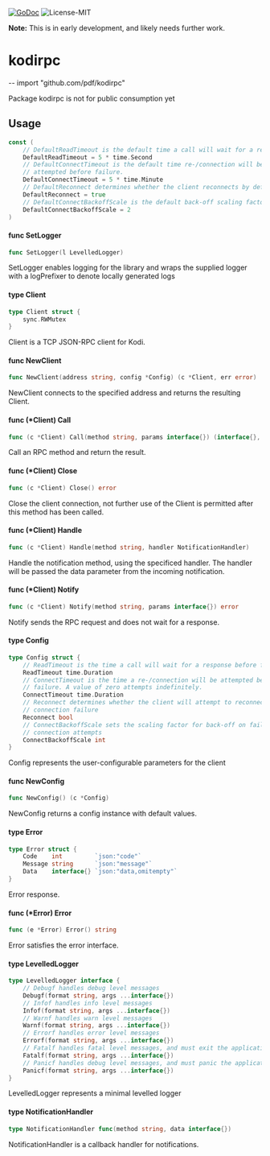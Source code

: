[![GoDoc](https://godoc.org/github.com/pdf/kodirpc?status.svg)](http://godoc.org/github.com/pdf/kodirpc) ![License-MIT](http://img.shields.io/badge/license-MIT-red.svg)

__Note:__ This is in early development, and likely needs further work.

# kodirpc
--
    import "github.com/pdf/kodirpc"

Package kodirpc is not for public consumption yet

## Usage

```go
const (
	// DefaultReadTimeout is the default time a call will wait for a response.
	DefaultReadTimeout = 5 * time.Second
	// DefaultConnectTimeout is the default time re-/connection will be
	// attempted before failure.
	DefaultConnectTimeout = 5 * time.Minute
	// DefaultReconnect determines whether the client reconnects by default.
	DefaultReconnect = true
	// DefaultConnectBackoffScale is the default back-off scaling factor
	DefaultConnectBackoffScale = 2
)
```

#### func  SetLogger

```go
func SetLogger(l LevelledLogger)
```
SetLogger enables logging for the library and wraps the supplied logger with a
logPrefixer to denote locally generated logs

#### type Client

```go
type Client struct {
	sync.RWMutex
}
```

Client is a TCP JSON-RPC client for Kodi.

#### func  NewClient

```go
func NewClient(address string, config *Config) (c *Client, err error)
```
NewClient connects to the specified address and returns the resulting Client.

#### func (*Client) Call

```go
func (c *Client) Call(method string, params interface{}) (interface{}, error)
```
Call an RPC method and return the result.

#### func (*Client) Close

```go
func (c *Client) Close() error
```
Close the client connection, not further use of the Client is permitted after
this method has been called.

#### func (*Client) Handle

```go
func (c *Client) Handle(method string, handler NotificationHandler)
```
Handle the notification method, using the specificed handler. The handler will
be passed the data parameter from the incoming notification.

#### func (*Client) Notify

```go
func (c *Client) Notify(method string, params interface{}) error
```
Notify sends the RPC request and does not wait for a response.

#### type Config

```go
type Config struct {
	// ReadTimeout is the time a call will wait for a response before failure.
	ReadTimeout time.Duration
	// ConnectTimeout is the time a re-/connection will be attempted before
	// failure. A value of zero attempts indefinitely.
	ConnectTimeout time.Duration
	// Reconnect determines whether the client will attempt to reconnect on
	// connection failure
	Reconnect bool
	// ConnectBackoffScale sets the scaling factor for back-off on failed
	// connection attempts
	ConnectBackoffScale int
}
```

Config represents the user-configurable parameters for the client

#### func  NewConfig

```go
func NewConfig() (c *Config)
```
NewConfig returns a config instance with default values.

#### type Error

```go
type Error struct {
	Code    int         `json:"code"`
	Message string      `json:"message"`
	Data    interface{} `json:"data,omitempty"`
}
```

Error response.

#### func (*Error) Error

```go
func (e *Error) Error() string
```
Error satisfies the error interface.

#### type LevelledLogger

```go
type LevelledLogger interface {
	// Debugf handles debug level messages
	Debugf(format string, args ...interface{})
	// Infof handles info level messages
	Infof(format string, args ...interface{})
	// Warnf handles warn level messages
	Warnf(format string, args ...interface{})
	// Errorf handles error level messages
	Errorf(format string, args ...interface{})
	// Fatalf handles fatal level messages, and must exit the application
	Fatalf(format string, args ...interface{})
	// Panicf handles debug level messages, and must panic the application
	Panicf(format string, args ...interface{})
}
```

LevelledLogger represents a minimal levelled logger

#### type NotificationHandler

```go
type NotificationHandler func(method string, data interface{})
```

NotificationHandler is a callback handler for notifications.
